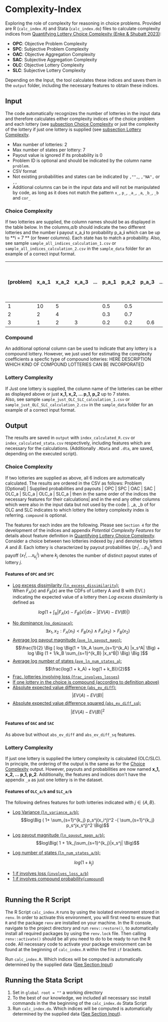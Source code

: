 # Complexity-Index

Exploring the role of complexity for reasoning in choice problems. Provided are R (`calc_index.R`) and Stata (`calc_index.do`) files to calculate complexity indices from [Quantifying Lottery Choice Complexity (Enke & Shubatt 2023)](https://benjamin-enke.com/pdf/Quant_complexity.pdf):
- **OPC**: Objective Problem Complexity
- **SPC**: Subjective Problem Complexity
- **OAC**: Objective Aggregation Complexity
- **SAC**: Subjective Aggregation Complexity
- **OLC**: Objective Lottery Complexity
- **SLC**: Subjective Lottery Complexity

Depending on the Input, the tool calculates these indices and saves them in the `output` folder, including the necessary features to obtain these indices. 


## Input 
The code automatically recognizes the number of lotteries in the input data and therefore calculates either complexity indices of the choice problem and each lottery (see [subsection Choice Complexity](###Choice-Complexity) or just the complexity of the lottery if just one lottery is supplied (see [subsection Lottery Complexity](###Lottery-Complexity). 
- Max number of lotteries: 2
- Max number of states per lottery: 7
- Payout value is ignored if its probability is 0
- Problem ID is optional and should be indicated by the column name `problem`.
- CSV format 
- Not existing probabilities and states can be indicated by `,"",`, `,"NA",` or `,,` 
- Additional columns can be in the input data and will not be manipulated by code, as long as it does not match the pattern `x_`, `p_`, `_a_`, `_a`, `_b_`, `_b` and `cor_`

### Choice Complexity
If two lotteries are supplied, the column names should be as displayed in the table below. In the columns,*_a_*/*_b_* should indicate the two different lotteries and the number **i** payout x_a_**i** to probability p_a_**i** which can be up to **i = 7 ** (or fewer columns). Each state has to match a probability. Also, see sample `sample_all_indices_calculation_1.csv` or `sample_all_indices_calculation_2.csv` in the `sample_data` folder for an example of a correct input format.

| **[problem]** | **x_a_1** | **x_a_2** | **x_a_3** | **...** | **p_a_1** | **p_a_2** | **p_a_3** | **...** | **x_b_1** | **x_b_2** | **x_b_3** | **...** | **p_a_1** | **p_a_2** | **p_a_3** | **...** | **[compound]** | ** Any other column from your data ** |
|-------------|-----------|-----------|-----------|---------|-----------|:---------:|----------:|---------|-----------|-----------|-----------|---------|-----------|:---------:|----------:|---------|--------------|------------|
| 1           | 10        | 5         |           |         | 0.5       |    0.5    |           |         | 3         |           |           |         | 1         |           |           |         | 0            | Anything    |
| 2           | 2         | 4         |           |         | 0.3       |    0.7    |           |         | 2         |           |           |         | 1         |           |           |         | 1            |Anything     |
| 3           | 1         | 2         | 3         |         | 0.2       |    0.2    |       0.6 |         | 1         | 2         | 3         |         | 0.2       |    0.5    |       0.3 |         | 1            |Anything     |


### Compound 
An additional optional column can be used to indicate that any lottery is a compound lottery. However, we just used for estimating the complexity coefficients a specfic type of compound lotteries:
HERE DESCRIPTION WHICH KIND OF COMPOUND LOTTERIES CAN BE INCORPORATED

### Lottery Complexity
If Just one lottery is supplied, the column name of the lotteries can be either as displayed above or just **x_1, x_2, ... p_1, p_2** up to 7 states.  
Also, see sample `sample_just_OLC_SLC_calculation_1.csv` or `sample_just_OLC_SLC_calculation_2.csv` in the `sample_data` folder for an example of a correct input format.

## Output
The results are saved in `output` with `index_calculated_R.csv` or `index_calculated_stata.csv` respectively, including features which are necessary for the calculations. (Additionally `.RData` and `.dta`, are saved, depending on the executed script).

### Choice Complexity
If two lotteries are supplied as above, all 6 indices are automatically calculated. The results are ordered in the CSV as follows: Problem [Optional] | Supplied probabilities and payouts | OPC | SPC | OAC | SAC | OLC_a | SLC_a |  OLC_a | SLC_a | then in the same order of the indices the necessary features for their calculations| and in the end any other columns which were also in the input data but not used by the code |. _a, _b of for OLC and SLC indicates to which lottery the lottery complexity index is referring. `compound` is optional. 

The features for each index are the following. Please see `Section 4` for the development of the indices and appendix *Potential Complexity Features* for details about feature definition in [Quantifying Lottery Choice Complexity](https://benjamin-enke.com/pdf/Quant_complexity.pdf). <br>
Consider a choice between two lotteries indexed by $j$ and denoted by letters $A$ and $B$. Each lottery is characterized by payout probabilities $(p_1^j,...p^j_{k_j})$ and payoff $(x_1^j,...x^j_{k_j})$ where $k_j$ denotes the number of distinct payout states of lottery $j$.

#### Features of `OPC` and `SPC`
- <u>Log excess dissimilarity (`ln_excess_dissimilarity`):</u><br>
When $F_A(x)$ and $F_B(x)$ are the CDFs of Lottery A and B with EV(.) indicating the expected value of a lottery then *Log excess dissimilarity* is defined as 

$$log\Big( 1+\int_\mathbb{R} |F_A(x) - F_B(x)|dx - |EV(A) - EV(B)|\Big) $$

- <u>No dominance (`no_dominace`):</u><br>
$$\exists x_1 , x_2: F_A(x_1) < F_B(x_1) \land F_A(x_2) >F_B(x_2)  $$
- <u>Average log payout magnitude (`ave_ln_payout_magn`):</u><br>
$$\frac{1}{2} \Big [ log \Big(1 +  1/k_A \sum_{s=1}^{k_A} |x_s^A| \Big) + log \Big (1 + 1/k_B \sum_{s=1}^{k_B} |x_s^B|) \Big) \Big ]$$
- <u>Average log number of states (`ave_ln_num_states_a`):</u><br>
$$\frac{log(1 + k_A) + log(1 + k_B)}{2}$$
- <u>Frac. lotteries involving loss (`frac_involves_losses`)</u><br>
- <u>If one lottery in the choice is compound (according to definition [above](###Compound))</u><br>
- <u>Absolute expected value difference (`abs_ev_diff`):</u><br>
$$|EV(A) - EV(B)|$$
- <u>Absolute expected value difference squared (`abs_ev_diff_sq`):</u><br>
$$|EV(A) - EV(B)|^2$$

#### Features of `OAC` and `SAC`
As above but without `abs_ev_diff` and `abs_ev_diff_sq` features.

### Lottery Complexity
If  just one lottery is supplied the lottery complexity is calculated (OLC/SLC). In principle, the ordering of the output is the same as for the [Choice Complexity](###ChoiceComplexity) output. However, payouts and probabilities are now named **x_1, x_2, ... p_1, p_2**. Additionally, the features and indices don't have the appendix `_a` as just one lottery is in the dataset.

#### Features of `OLC_a/b` and `SLC_a/b`
The following defines features for both lotteries indicated with $j\in \{A,B \}$.<br>

- <u>Log Variance (`ln_variance_a/b`):</u><br>
$$log\Big ( 1+  \sum_{s=1}^{k_j} p_s^j(x_i^j)^2 -( \sum_{s=1}^{k_j} p_s^jx_s^j)^2 \Big)$$

- <u>Log payout magnitude (`ln_payout_magn_a/b`):</u><BR>
$$log\Big( 1 + 1/k_j\sum_{s=1}^{k_j}|x_s^j|  \Big)$$

		

- <u>Log number of states (`ln_num_states_a/b`):</u><br>

$$ log \Big ( 1 + k_j \Big )$$

- <u>1 if involves loss (`involves_loss_a/b`)</u><br>
- <u>1 if involves compound probability(`compound`)</u><br> 



## Running the R Script

The R Script `calc_index.R` runs by using the isolated environment stored in `renv`. In order to activate this environment, you will first need to ensure that `R` and the package `renv` are installed on your machine. In the R console, navigate to the project directory and run `renv::restore()`, to automatically install all required packages by using the `renv.lock` file. Then calling `renv::activate()` should be all you need to do to be ready to run the R code. All necessary code to activate your package environment can be found at the beginning of `calc_index.R` within the first `if` brackets.

Run `calc_index.R`. Which indices will be computed is automatically determined by the supplied data ([See Section Input](#input))

## Running the Stata Script

1. Set in `global root = ""`  a working directory
2. To the best of our knowledge, we included all necessary ssc install commands in the the beginning of the `calc_index.do` Stata Script
3. Run `calc_index.do`. Which indices will be computed is  automatically determined by the supplied data ([See Section Input](#input)). 



